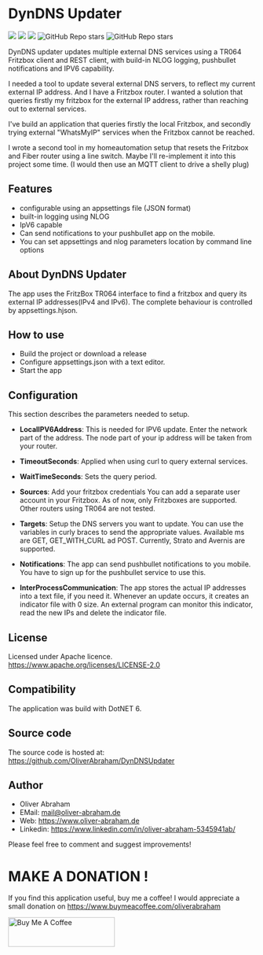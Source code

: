 # DynDNS Updater

![](https://img.shields.io/github/downloads/oliverabraham/DynDNSUpdater/total) ![](https://img.shields.io/github/license/oliverabraham/DynDNSUpdater) ![](https://img.shields.io/github/languages/count/oliverabraham/DynDNSUpdater) ![GitHub Repo stars](https://img.shields.io/github/stars/oliverabraham/DynDNSUpdater?label=repo%20stars) ![GitHub Repo stars](https://img.shields.io/github/stars/oliverabraham?label=user%20stars)



DynDNS updater updates multiple external DNS services using a TR064 Fritzbox client 
and REST client, with build-in NLOG logging, pushbullet notifications and IPV6 capability.

I needed a tool to update several external DNS servers, to reflect my current external IP address.
And I have a Fritzbox router.
I wanted a solution that queries firstly my fritzbox for the external IP address, rather than 
reaching out to external services.

I've build an application that queries firstly the local Fritzbox, and secondly trying external 
"WhatsMyIP" services when the Fritzbox cannot be reached.

I wrote a second tool in my homeautomation setup that resets the Fritzbox and Fiber router 
using a line switch. Maybe I'll re-implement it into this project some time. 
(I would then use an MQTT client to drive a shelly plug)



## Features
- configurable using an appsettings file (JSON format)
- built-in logging using NLOG
- IpV6 capable
- Can send notifications to your pushbullet app on the mobile.
- You can set appsettings and nlog parameters location by command line options



## About DynDNS Updater

The app uses the FritzBox TR064 interface to find a fritzbox 
and query its external IP addresses(IPv4 and IPv6).
The complete behaviour is controlled by appsettings.hjson. 


## How to use
- Build the project or download a release
- Configure appsettings.json with a text editor.
- Start the app


## Configuration
This section describes the parameters needed to setup.

- **LocalIPV6Address**: 
This is needed for IPV6 update. Enter the network part of the address. 
The node part of your ip address will be taken from your router.
 
- **TimeoutSeconds**:
Applied when using curl to query external services.

- **WaitTimeSeconds**: 
Sets the query period.

- **Sources**:
Add your fritzbox credentials You can add a separate user account in your Fritzbox.
As of now, only Fritzboxes are supported. Other routers using TR064 are not tested.

- **Targets**: Setup the DNS servers you want to update.
You can use the variables in curly braces to send the appropriate values.
Available ms are GET, GET_WITH_CURL ad POST.
Currently, Strato and Avernis are supported.

- **Notifications**:
The app can send pushbullet notifications to you mobile. You have to sign up for the pushbullet
service to use this.

- **InterProcessCommunication**:
The app stores the actual IP addresses into a text file, if you need it.
Whenever an update occurs, it creates an indicator file with 0 size.
An external program can monitor this indicator, read the new IPs and delete the indicator file.
  

## License
Licensed under Apache licence.
https://www.apache.org/licenses/LICENSE-2.0


## Compatibility
The application was build with DotNET 6.


## Source code
The source code is hosted at:
https://github.com/OliverAbraham/DynDNSUpdater


## Author
- Oliver Abraham
- EMail: mail@oliver-abraham.de
- Web:  https://www.oliver-abraham.de
- Linkedin: https://www.linkedin.com/in/oliver-abraham-5345941ab/

Please feel free to comment and suggest improvements!


# MAKE A DONATION !

If you find this application useful, buy me a coffee!
I would appreciate a small donation on https://www.buymeacoffee.com/oliverabraham

<a href="https://www.buymeacoffee.com/app/oliverabraham" target="_blank"><img src="https://cdn.buymeacoffee.com/buttons/v2/default-yellow.png" alt="Buy Me A Coffee" style="height: 60px !important;width: 217px !important;" ></a>

